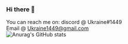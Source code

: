 ### Hi there 👋
You can reach me on:
discord @ Ukraine#1449  
Email @ Ukraine1449@gmail.com  
![Anurag's GitHub stats](https://github-readme-stats.vercel.app/api?username=Ukraine1449&show_icons=true&theme=gruvbox)
<!--
**Ukraine1449/Ukraine1449** is a ✨ _special_ ✨ repository because its `README.md` (this file) appears on your GitHub profile.

Here are some ideas to get you started:

- 🔭 I’m currently working on ...
- 🌱 I’m currently learning ...
- 👯 I’m looking to collaborate on ...
- 🤔 I’m looking for help with ...
- 💬 Ask me about ...
- 📫 How to reach me: ...
- 😄 Pronouns: ...
- ⚡ Fun fact: ...
-->
